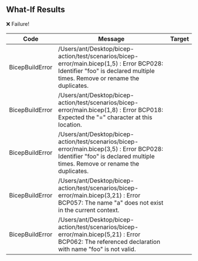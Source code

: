 ## What-If Results
❌ Failure!

| Code | Message | Target |
|-|-|- |
| BicepBuildError | /Users/ant/Desktop/bicep-action/test/scenarios/bicep-error/main.bicep(1,5) : Error BCP028: Identifier "foo" is declared multiple times. Remove or rename the duplicates. |  |
| BicepBuildError | /Users/ant/Desktop/bicep-action/test/scenarios/bicep-error/main.bicep(1,8) : Error BCP018: Expected the "=" character at this location. |  |
| BicepBuildError | /Users/ant/Desktop/bicep-action/test/scenarios/bicep-error/main.bicep(3,5) : Error BCP028: Identifier "foo" is declared multiple times. Remove or rename the duplicates. |  |
| BicepBuildError | /Users/ant/Desktop/bicep-action/test/scenarios/bicep-error/main.bicep(3,21) : Error BCP057: The name "a" does not exist in the current context. |  |
| BicepBuildError | /Users/ant/Desktop/bicep-action/test/scenarios/bicep-error/main.bicep(5,21) : Error BCP062: The referenced declaration with name "foo" is not valid. |  |